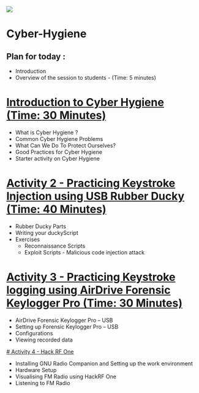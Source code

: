 ![](https://github.com/CS-Outreach-Session/Cyber-Hygiene/blob/main/images/ysj_HIoT.PNG)
# Cyber-Hygiene

## Plan for today :
* Introduction 
* Overview of the session to students - (Time: 5 minutes)

# [Introduction to Cyber Hygiene (Time: 30 Minutes)](https://github.com/CS-Outreach-Session/Cyber-Hygiene/tree/main/Introduction%20to%20Cyber%20Hygiene#what-is-cyber-hygiene-)
  * What is Cyber Hygiene ?
  * Common Cyber Hygiene Problems
  * What Can We Do To Protect Ourselves?
  * Good Practices for Cyber Hygiene
  * Starter activity on Cyber Hygiene

  
# [Activity 2 - Practicing Keystroke Injection using USB Rubber Ducky (Time: 40 Minutes)](https://github.com/CS-Outreach-Session/Cyber-Hygiene/tree/main/Keystroke%20Injection%20attack)
 * Rubber Ducky Parts
* Writing your duckyScript
* Exercises
  - Reconnaissance Scripts
  - Exploit Scripts - Malicious code injection attack


# [Activity 3 - Practicing Keystroke logging using AirDrive Forensic Keylogger Pro (Time: 30 Minutes)](https://github.com/CS-Outreach-Session/Cyber-Hygiene/tree/main/Keystroke%20logging%20attacks)
*	AirDrive Forensic Keylogger Pro – USB
*	Setting up Forensic Keylogger Pro – USB
*	Configurations
*	Viewing recorded data


[# Activity 4 - Hack RF One](https://github.com/CS-Outreach-Session/Cyber-Hygiene/tree/main/HackRF%20One)
* Installing GNU Radio Companion and Setting up the work environment
* Hardware Setup
* Visualising FM Radio using HackRF One
* Listening to FM Radio
